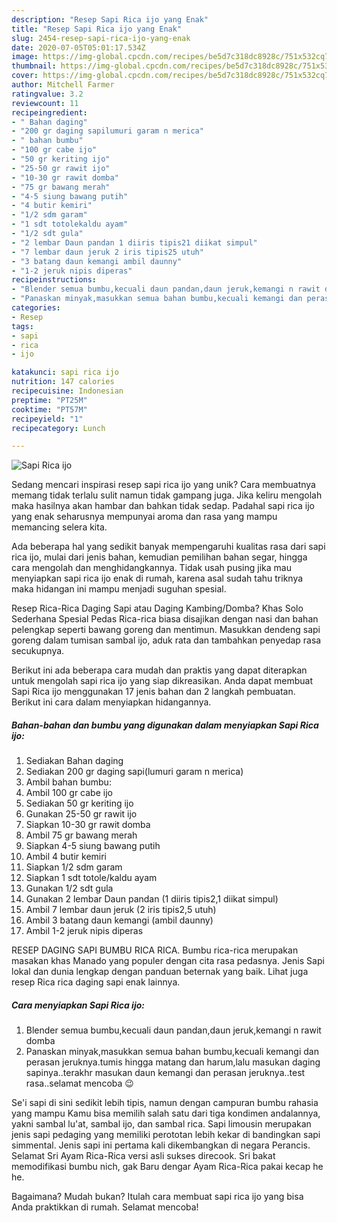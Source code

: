 ```yaml
---
description: "Resep Sapi Rica ijo yang Enak"
title: "Resep Sapi Rica ijo yang Enak"
slug: 2454-resep-sapi-rica-ijo-yang-enak
date: 2020-07-05T05:01:17.534Z
image: https://img-global.cpcdn.com/recipes/be5d7c318dc8928c/751x532cq70/sapi-rica-ijo-foto-resep-utama.jpg
thumbnail: https://img-global.cpcdn.com/recipes/be5d7c318dc8928c/751x532cq70/sapi-rica-ijo-foto-resep-utama.jpg
cover: https://img-global.cpcdn.com/recipes/be5d7c318dc8928c/751x532cq70/sapi-rica-ijo-foto-resep-utama.jpg
author: Mitchell Farmer
ratingvalue: 3.2
reviewcount: 11
recipeingredient:
- " Bahan daging"
- "200 gr daging sapilumuri garam n merica"
- " bahan bumbu"
- "100 gr cabe ijo"
- "50 gr keriting ijo"
- "25-50 gr rawit ijo"
- "10-30 gr rawit domba"
- "75 gr bawang merah"
- "4-5 siung bawang putih"
- "4 butir kemiri"
- "1/2 sdm garam"
- "1 sdt totolekaldu ayam"
- "1/2 sdt gula"
- "2 lembar Daun pandan 1 diiris tipis21 diikat simpul"
- "7 lembar daun jeruk 2 iris tipis25 utuh"
- "3 batang daun kemangi ambil daunny"
- "1-2 jeruk nipis diperas"
recipeinstructions:
- "Blender semua bumbu,kecuali daun pandan,daun jeruk,kemangi n rawit domba"
- "Panaskan minyak,masukkan semua bahan bumbu,kecuali kemangi dan perasan jeruknya.tumis hingga matang dan harum,lalu masukan daging sapinya..terakhr masukan daun kemangi dan perasan jeruknya..test rasa..selamat mencoba 😉"
categories:
- Resep
tags:
- sapi
- rica
- ijo

katakunci: sapi rica ijo 
nutrition: 147 calories
recipecuisine: Indonesian
preptime: "PT25M"
cooktime: "PT57M"
recipeyield: "1"
recipecategory: Lunch

---
```



![Sapi Rica ijo](https://img-global.cpcdn.com/recipes/be5d7c318dc8928c/751x532cq70/sapi-rica-ijo-foto-resep-utama.jpg)

Sedang mencari inspirasi resep sapi rica ijo yang unik? Cara membuatnya memang tidak terlalu sulit namun tidak gampang juga. Jika keliru mengolah maka hasilnya akan hambar dan bahkan tidak sedap. Padahal sapi rica ijo yang enak seharusnya mempunyai aroma dan rasa yang mampu memancing selera kita.

Ada beberapa hal yang sedikit banyak mempengaruhi kualitas rasa dari sapi rica ijo, mulai dari jenis bahan, kemudian pemilihan bahan segar, hingga cara mengolah dan menghidangkannya. Tidak usah pusing jika mau menyiapkan sapi rica ijo enak di rumah, karena asal sudah tahu triknya maka hidangan ini mampu menjadi suguhan spesial.

Resep Rica-Rica Daging Sapi atau Daging Kambing/Domba? Khas Solo Sederhana Spesial Pedas Rica-rica biasa disajikan dengan nasi dan bahan pelengkap seperti bawang goreng dan mentimun. Masukkan dendeng sapi goreng dalam tumisan sambal ijo, aduk rata dan tambahkan penyedap rasa secukupnya.


Berikut ini ada beberapa cara mudah dan praktis yang dapat diterapkan untuk mengolah sapi rica ijo yang siap dikreasikan. Anda dapat membuat Sapi Rica ijo menggunakan 17 jenis bahan dan 2 langkah pembuatan. Berikut ini cara dalam menyiapkan hidangannya.

<!--inarticleads1-->

##### Bahan-bahan dan bumbu yang digunakan dalam menyiapkan Sapi Rica ijo:

1. Sediakan  Bahan daging
1. Sediakan 200 gr daging sapi(lumuri garam n merica)
1. Ambil  bahan bumbu:
1. Ambil 100 gr cabe ijo
1. Sediakan 50 gr keriting ijo
1. Gunakan 25-50 gr rawit ijo
1. Siapkan 10-30 gr rawit domba
1. Ambil 75 gr bawang merah
1. Siapkan 4-5 siung bawang putih
1. Ambil 4 butir kemiri
1. Siapkan 1/2 sdm garam
1. Siapkan 1 sdt totole/kaldu ayam
1. Gunakan 1/2 sdt gula
1. Gunakan 2 lembar Daun pandan (1 diiris tipis2,1 diikat simpul)
1. Ambil 7 lembar daun jeruk (2 iris tipis2,5 utuh)
1. Ambil 3 batang daun kemangi (ambil daunny)
1. Ambil 1-2 jeruk nipis diperas


RESEP DAGING SAPI BUMBU RICA RICA. Bumbu rica-rica merupakan masakan khas Manado yang populer dengan cita rasa pedasnya. Jenis Sapi lokal dan dunia lengkap dengan panduan beternak yang baik. Lihat juga resep Rica rica daging sapi enak lainnya. 

<!--inarticleads2-->

##### Cara menyiapkan Sapi Rica ijo:

1. Blender semua bumbu,kecuali daun pandan,daun jeruk,kemangi n rawit domba
1. Panaskan minyak,masukkan semua bahan bumbu,kecuali kemangi dan perasan jeruknya.tumis hingga matang dan harum,lalu masukan daging sapinya..terakhr masukan daun kemangi dan perasan jeruknya..test rasa..selamat mencoba 😉


Se&#39;i sapi di sini sedikit lebih tipis, namun dengan campuran bumbu rahasia yang mampu Kamu bisa memilih salah satu dari tiga kondimen andalannya, yakni sambal lu&#39;at, sambal ijo, dan sambal rica. Sapi limousin merupakan jenis sapi pedaging yang memiliki perototan lebih kekar di bandingkan sapi simmental. Jenis sapi ini pertama kali dikembangkan di negara Perancis. Selamat Sri Ayam Rica-Rica versi asli sukses direcook. Sri bakat memodifikasi bumbu nich, gak Baru dengar Ayam Rica-Rica pakai kecap he he. 

Bagaimana? Mudah bukan? Itulah cara membuat sapi rica ijo yang bisa Anda praktikkan di rumah. Selamat mencoba!
